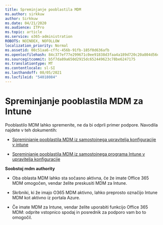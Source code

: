 ```yaml
---
title: Spreminjanje pooblastila MDM
ms.author: sirkkuw
author: Sirkkuw
ms.date: 04/21/2020
ms.audience: ITPro
ms.topic: article
ms.service: o365-administration
ROBOTS: NOINDEX, NOFOLLOW
localization_priority: Normal
ms.assetid: 08c51aa6-cffc-456b-91fb-185f0d636afb
ms.openlocfilehash: 84c377ef77e299671c0ee91838d3faa4a189d720c20a804d56d3323823b701c2
ms.sourcegitcommit: b5f7da89a650d2915dc652449623c78be6247175
ms.translationtype: MT
ms.contentlocale: sl-SI
ms.lasthandoff: 08/05/2021
ms.locfileid: "54018084"
---
```

# <a name="change-intune-mdm-authority"></a>Spreminjanje pooblastila MDM za Intune

Pooblastilo MDM lahko spremenite, ne da bi odprli primer podpore. Navodila najdete v teh dokumentih:
  
- [Spreminjanje pooblastila MDM iz samostojnega upravitelja konfiguracije v intune](https://docs.microsoft.com/configmgr/mdm/deploy-use/migrate-change-mdm-authority)
    
- [Spreminjanje pooblastila MDM iz samostojnega programa Intune v upravitelja konfiguracije](https://docs.microsoft.com/configmgr/mdm/deploy-use/change-mdm-authority)
    
 **Soobstoj mdm authority**
  
- Oba oblasta MDM lahko sta sočasno aktivna, če že imate Office 365 MDM omogočen, vendar želite preskusiti MDM za Intune.
    
- Skrbniki, ki že imajo O365 MDM aktivno, lahko preprosto označijo Intune MDM kot aktivno iz portala Azure.
    
- Če imate MDM za Intune, vendar želite uporabiti funkcijo Office 365 MDM: odprite vstopnico spodaj in posrednik za podporo vam bo to omogočil.
    

